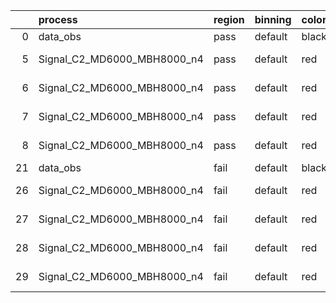 |    | process                     | region   | binning   | color   | process_type   |   scale | variation   | source_filename                                                      | source_histname    | alias                       | title     |   combine_idx |     lnN |   shapes | syst_type   | direction   | variation_alias   |
|---:|:----------------------------|:---------|:----------|:--------|:---------------|--------:|:------------|:---------------------------------------------------------------------|:-------------------|:----------------------------|:----------|--------------:|--------:|---------:|:------------|:------------|:------------------|
|  0 | data_obs                    | pass     | default   | black   | DATA           |       1 | nominal     | ./histograms_for_2DAlphabet_v18//BH_Data.root                        | hpass              | Data                        | Data      |           nan | nan     |      nan | nan         | nan         | nan               |
|  5 | Signal_C2_MD6000_MBH8000_n4 | pass     | default   | red     | SIGNAL         |       1 | lumi        | ./histograms_for_2DAlphabet_v18//BH_Signal_C2_MD6000_MBH8000_n4.root | hpass              | Signal_C2_MD6000_MBH8000_n4 | BH signal |           nan |   1.016 |      nan | lnN         | nan         | nan               |
|  6 | Signal_C2_MD6000_MBH8000_n4 | pass     | default   | red     | SIGNAL         |       1 | SVM         | ./histograms_for_2DAlphabet_v18//BH_Signal_C2_MD6000_MBH8000_n4.root | hpass_SVMsyst_up   | Signal_C2_MD6000_MBH8000_n4 | BH signal |           nan | nan     |        1 | shapes      | Up          | SVMsyst           |
|  7 | Signal_C2_MD6000_MBH8000_n4 | pass     | default   | red     | SIGNAL         |       1 | SVM         | ./histograms_for_2DAlphabet_v18//BH_Signal_C2_MD6000_MBH8000_n4.root | hpass_SVMsyst_down | Signal_C2_MD6000_MBH8000_n4 | BH signal |           nan | nan     |        1 | shapes      | Down        | SVMsyst           |
|  8 | Signal_C2_MD6000_MBH8000_n4 | pass     | default   | red     | SIGNAL         |       1 | nominal     | ./histograms_for_2DAlphabet_v18//BH_Signal_C2_MD6000_MBH8000_n4.root | hpass              | Signal_C2_MD6000_MBH8000_n4 | BH signal |           nan | nan     |      nan | nan         | nan         | nan               |
| 21 | data_obs                    | fail     | default   | black   | DATA           |       1 | nominal     | ./histograms_for_2DAlphabet_v18//BH_Data.root                        | hfail              | Data                        | Data      |           nan | nan     |      nan | nan         | nan         | nan               |
| 26 | Signal_C2_MD6000_MBH8000_n4 | fail     | default   | red     | SIGNAL         |       1 | lumi        | ./histograms_for_2DAlphabet_v18//BH_Signal_C2_MD6000_MBH8000_n4.root | hfail              | Signal_C2_MD6000_MBH8000_n4 | BH signal |           nan |   1.016 |      nan | lnN         | nan         | nan               |
| 27 | Signal_C2_MD6000_MBH8000_n4 | fail     | default   | red     | SIGNAL         |       1 | SVM         | ./histograms_for_2DAlphabet_v18//BH_Signal_C2_MD6000_MBH8000_n4.root | hfail_SVMsyst_up   | Signal_C2_MD6000_MBH8000_n4 | BH signal |           nan | nan     |        1 | shapes      | Up          | SVMsyst           |
| 28 | Signal_C2_MD6000_MBH8000_n4 | fail     | default   | red     | SIGNAL         |       1 | SVM         | ./histograms_for_2DAlphabet_v18//BH_Signal_C2_MD6000_MBH8000_n4.root | hfail_SVMsyst_down | Signal_C2_MD6000_MBH8000_n4 | BH signal |           nan | nan     |        1 | shapes      | Down        | SVMsyst           |
| 29 | Signal_C2_MD6000_MBH8000_n4 | fail     | default   | red     | SIGNAL         |       1 | nominal     | ./histograms_for_2DAlphabet_v18//BH_Signal_C2_MD6000_MBH8000_n4.root | hfail              | Signal_C2_MD6000_MBH8000_n4 | BH signal |           nan | nan     |      nan | nan         | nan         | nan               |